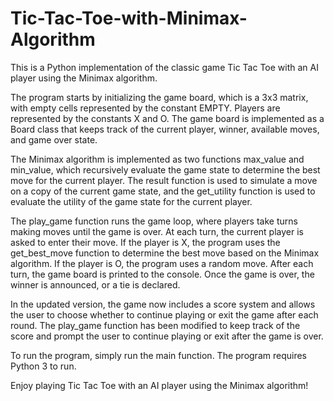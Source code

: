 # Tic-Tac-Toe-with-Minimax-Algorithm

This is a Python implementation of the classic game Tic Tac Toe with an AI player using the Minimax algorithm.

The program starts by initializing the game board, which is a 3x3 matrix, with empty cells represented by the constant EMPTY. Players are represented by the constants X and O. The game board is implemented as a Board class that keeps track of the current player, winner, available moves, and game over state.

The Minimax algorithm is implemented as two functions max_value and min_value, which recursively evaluate the game state to determine the best move for the current player. The result function is used to simulate a move on a copy of the current game state, and the get_utility function is used to evaluate the utility of the game state for the current player.

The play_game function runs the game loop, where players take turns making moves until the game is over. At each turn, the current player is asked to enter their move. If the player is X, the program uses the get_best_move function to determine the best move based on the Minimax algorithm. If the player is O, the program uses a random move. After each turn, the game board is printed to the console. Once the game is over, the winner is announced, or a tie is declared.

In the updated version, the game now includes a score system and allows the user to choose whether to continue playing or exit the game after each round. The play_game function has been modified to keep track of the score and prompt the user to continue playing or exit after the game is over.

To run the program, simply run the main function. The program requires Python 3 to run.

Enjoy playing Tic Tac Toe with an AI player using the Minimax algorithm!
